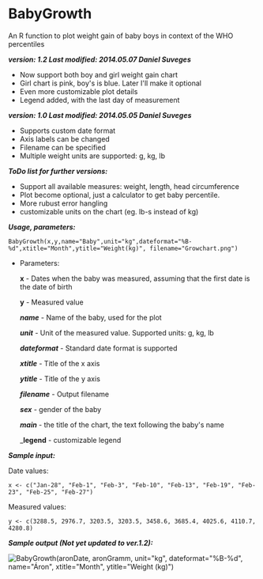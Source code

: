 BabyGrowth
==========

An R function to plot weight gain of baby boys in context of the WHO percentiles

___version: 1.2 Last modified: 2014.05.07 Daniel Suveges___
* Now support both boy and girl weight gain chart
* Girl chart is pink, boy's is blue. Later I'll make it optional
* Even more customizable plot details
* Legend added, with the last day of measurement

___version: 1.0 Last modified: 2014.05.05 Daniel Suveges___
* Supports custom date format
* Axis labels can be changed
* Filename can be specified
* Multiple weight units are supported: g, kg, lb

___ToDo list for further versions:___
* Support all available measures: weight, length, head circumference
* Plot become optional, just a calculator to get baby percentile.
* More rubust error hangling
* customizable units on the chart (eg. lb-s instead of kg)

___Usage, parameters:___
```
BabyGrowth(x,y,name="Baby",unit="kg",dateformat="%B-%d",xtitle="Month",ytitle="Weight(kg)", filename="Growchart.png")
```
* Parameters:

   __x__ - Dates when the baby was measured, assuming that the first date is the date of birth

   __y__ - Measured value
   
   ___name___ - Name of the baby, used for the plot
   
   ___unit___ - Unit of the measured value. Supported units: g, kg, lb
   
   ___dateformat___ - Standard date format is supported
   
   ___xtitle___ - Title of the x axis

  ___ytitle___ - Title of the y axis
  
  ___filename___ - Output filename
  
  ___sex___ - gender of the baby
  
  ___main___ - the title of the chart, the text following the baby's name
  
  ___legend__ - customizable legend
  
___Sample input:___

Date values: 
```
x <- c("Jan-28", "Feb-1", "Feb-3", "Feb-10", "Feb-13", "Feb-19", "Feb-23", "Feb-25", "Feb-27")
```
Measured values: 
```
y <- c(3288.5, 2976.7, 3203.5, 3203.5, 3458.6, 3685.4, 4025.6, 4110.7, 4280.8)
```

___Sample output (Not yet updated to ver.1.2):___

![BabyGrowth(aron$Date, aron$Gramm, unit="kg", dateformat="%B-%d", name="Áron", xtitle="Month", ytitle="Weight (kg)")](http://kepfeltoltes.hu/140505/Growchart_www.kepfeltoltes.hu_.png)
